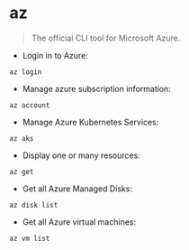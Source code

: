 # az

> The official CLI tool for Microsoft Azure.

- Login in to Azure:

`az login`

- Manage azure subscription information:

`az account`

- Manage Azure Kubernetes Services:

`az aks`

- Display one or many resources:

`az get`

- Get all Azure Managed Disks:

`az disk list`

- Get all Azure virtual machines:

`az vm list`
